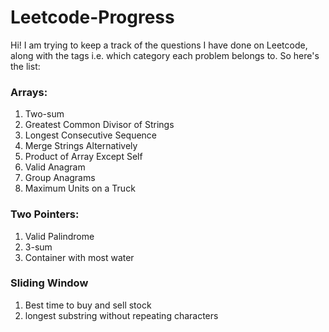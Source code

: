 # Leetcode-Progress
Hi! I am trying to keep a track of the questions I have done on Leetcode, along with the tags i.e. which category each problem belongs to. So here's the list:

### Arrays:
1. Two-sum
2. Greatest Common Divisor of Strings
3. Longest Consecutive Sequence
4. Merge Strings Alternatively
5. Product of Array Except Self
6. Valid Anagram
7. Group Anagrams
8. Maximum Units on a Truck

### Two Pointers:
1. Valid Palindrome
2. 3-sum
3. Container with most water

### Sliding Window
1. Best time to buy and sell stock
2. longest substring without repeating characters
